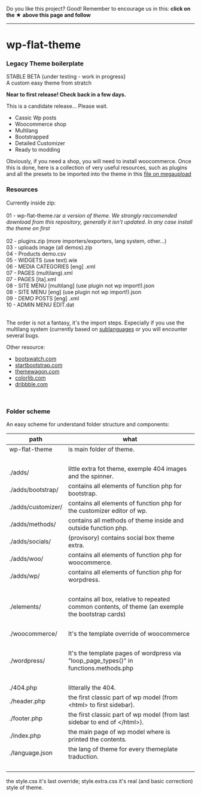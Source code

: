 Do you like this project? Good! Remember to encourage us in this: <b>click on the ★ above this page and follow</b>

---

# wp-flat-theme

### Legacy Theme boilerplate

STABLE BETA {under testing - work in progress}<br>
A custom easy theme from stratch

**Near to first release! Check back in a few days.**

This is a candidate release... Please wait.

-   Cassic Wp posts
-   Woocommerce shop
-   Multilang
-   Bootstrapped
-   Detailed Customizer
-   Ready to modding

Obviously, if you need a shop, you will need to install woocommerce. Once this is done, here is a collection of very useful resources, such as plugins and all the presets to be imported into the theme in this [file on megaupload](https://mega.nz/file/T6xVHDQR#A4YXsMIiZZ3tXa12ePLYKtoYUFZx8iz931P4cfZS0FM)

### Resources

Currently inside zip:<br><br>
01 - wp-flat-theme.rar _a version of theme. We strongly raccomended download from this repository, generally it isn't updated. In any case install the theme on first_<br><br>
02 - plugins.zip (more importers/exporters, lang system, other...)<br>
03 - uploads image (all demos).zip<br>
04 - Products demo.csv<br>
05 - WIDGETS (use text).wie<br>
06 - MEDIA CATEGORIES [eng] .xml<br>
07 - PAGES (multilang).xml<br>
07 - PAGES [ita].xml<br>
08 - SITE MENU  [multilang] (use plugin not wp import!).json<br>
08 - SITE MENU [eng] (use plugin not wp import!).json<br>
09 - DEMO POSTS [eng] .xml<br>
10 - ADMIN MENU EDIT.dat<br>
<br>

The order is not a fantasy, it's the import steps. Expecially if you use the multilang system (currently based on [sublanguages](https://it.wordpress.org/plugins/sublanguage/) or you will encounter several bugs.


Other resource:
- [bootswatch.com](https://bootswatch.com/)
- [startbootstrap.com](https://startbootstrap.com/?showPro=false&showAngular=false&showVue=false)
- [themewagon.com](https://themewagon.com/theme-price/free/)
- [colorlib.com](https://colorlib.com/wp/cat/bootstrap/)
- [dribbble.com](https://dribbble.com/tags/free_bootstrap_4_ui_kit)

<br>

### Folder scheme

An easy scheme for understand folder structure and components:

| path  | what  |
|-------------------------------|-----------------------------|
| wp-flat-theme                 | is main folder of theme.    | 
| |<br>|
| ./adds/                       | little extra fot theme, exemple 404 images and the spinner. | 
| ./adds/bootstrap/             | contains all elements of function php for bootstrap. | 
| ./adds/customizer/            | contains all elements of function php for the customizer editor of wp. | 
| ./adds/methods/               | contains all methods of theme inside and outside function php. | 
| ./adds/socials/               | (provisory) contains social box theme extra. | 
| ./adds/woo/                   | contains all elements of function php for woocommerce. | 
| ./adds/wp/                    | contains all elements of function php for worpdress. | 
| |<br>|
| ./elements/                   | contains all box, relative to repeated common contents, of theme (an exemple the bootstrap cards) | 
| |<br>|
| ./woocommerce/                | It's the template override of woocommerce | 
| |<br>|
| ./wordpress/                  | It's the template pages of wordpress via "loop_page_types()" in functions.methods.php |
| |<br>|
| ./404.php                     | litterally the 404. | 
| ./header.php                  | the first classic part of wp model (from &lt;html&gt; to first sidebar). | 
| ./footer.php                  | the first classic part of wp model (from last sidebar to end of &lt;/html&gt;). | 
| ./index.php                   | the main page of wp model where is printed the contents. | 
| ./language.json               | the lang of theme for every themeplate traduction. | 
| |<br>|

the style.css it's last override;  style.extra.css it's real (and basic correction) style of theme.